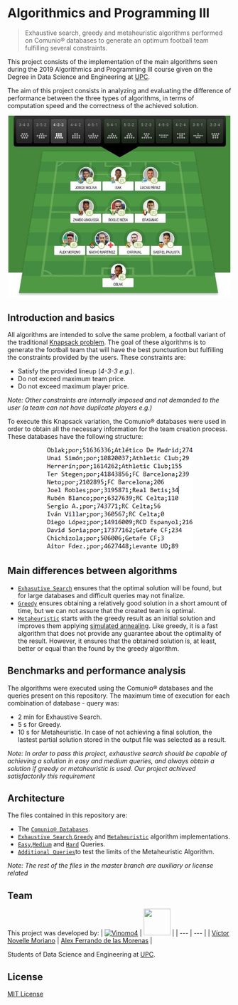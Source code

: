# Algorithmics and Programming III

>Exhaustive search, greedy and metaheuristic algorithms performed on Comunio® databases to generate an optimum football team fulfilling several constraints.

This project consists of the implementation of the main algorithms seen during the 2019 Algorithmics and Programming III course given on the Degree in Data Science and Engineering at [UPC](https://www.upc.edu/ca).

The aim of this project consists in analyzing and evaluating the difference of performance between the three types of algorithms, in terms of computation speed and the correctness of the achieved solution.

<p align="center">
  <img src='README Images/comunio.jpg'/ width = 500>
</p>

## Introduction and basics

All algorithms are intended to solve the same problem, a football variant of the traditional [Knapsack problem](https://en.wikipedia.org/wiki/Knapsack_problem).
The goal of these algorithms is to generate the football team that will have the best punctuation but fulfilling the constraints provided by the users. These constraints are:

* Satisfy the provided lineup (*4-3-3 e.g.*).
* Do not exceed maximum team price.
* Do not exceed maximum player price.

*Note: Other constraints are internally imposed and not demanded to the user (a team can not have duplicate players e.g.)*

To execute this Knapsack variation, the Comunio® databases were used in order to obtain all the necessary information for the team creation process.
These databases have the following structure:

<p align="center">
  <img src='README Images/database_structure.png'/>
</p>

## Main differences between algorithms

* [`Exhasutive Search`](./exhaustive_search.cc) ensures that the optimal solution will be found, but for large databases and difficult queries may not finalize.
* [`Greedy`](./greedy.cc) ensures obtaining a relatively good solution in a short amount of time, but we can not assure that the created team is optimal.
* [`Metaheuristic`](./metaheuristic.cc) starts with the greedy result as an initial solution and improves them applying [simulated annealing](https://en.wikipedia.org/wiki/Simulated_annealing). Like greedy, it is a fast algorithm that does not provide any guarantee about the optimality of the result. However, it ensures that the obtained solution is, at least, better or equal than the found by the greedy algorithm.

## Benchmarks and performance analysis

The algorithms were executed using the Comunio® databases and the queries present on this repository. The maximum time of execution for each combination of database - query was:
* 2 min for Exhaustive Search.
* 5 s for Greedy.
* 10 s for Metaheuristic.
In case of not achieving a final solution, the lastest partial solution stored in the output file was selected as a result.

*Note: In order to pass this project, exhaustive search should be capable of achieving a solution in easy and medium queries, and always obtain a solution if greedy or metaheuristic is used. Our project achieved satisfactorily this requirement*

## Architecture

The files contained in this repository are:
* The [`Comunio® Databases`](./Databases).
* [`Exhaustive Search`](./exhaustive_search.cc),[`Greedy`](./greedy.cc) and [`Metaheuristic`](./metaheuristic.cc) algorithm implementations.
* [`Easy`](./Easy_Queries),[`Medium`](./Medium_Queries) and [`Hard`](./Hard_Queries) Queries.
* [`Additional Queries`](./Additional_Queries)to test the limits of the Metaheuristic Algorithm.

*Note: The rest of the files in the master branch are auxiliary or license related*

## Team

This project was developed by:
| [![Vinomo4](https://avatars2.githubusercontent.com/u/49389601?s=60&v=4)](https://github.com/Vinomo4) | [<img src="https://avatars2.githubusercontent.com/u/43076234?s=10&v=4" width="60" height="60" />](https://github.com/Naxel100) |
| --- | --- |
| [Víctor Novelle Moriano](https://github.com/Vinomo4) | [Alex Ferrando de las Morenas](https://github.com/Naxel100) |


Students of Data Science and Engineering at [UPC](https://www.upc.edu/ca).

## License

[MIT License](./LICENSE)
